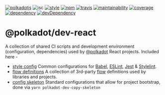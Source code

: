 [![polkadotjs](https://img.shields.io/badge/polkadot-js-orange.svg?style=flat-square)](https://polkadot.js.org)
![isc](https://img.shields.io/badge/license-ISC-lightgrey.svg?style=flat-square)
[![style](https://img.shields.io/badge/code%20style-semistandard-lightgrey.svg?style=flat-square)](https://github.com/Flet/semistandard)
[![npm](https://img.shields.io/npm/v/@polkadot/dev.svg?style=flat-square)](https://www.npmjs.com/package/@polkadot/dev)
[![travis](https://img.shields.io/travis/polkadot-js/dev.svg?style=flat-square)](https://travis-ci.org/polkadot-js/dev)
[![maintainability](https://img.shields.io/codeclimate/maintainability/polkadot-js/dev.svg?style=flat-square)](https://codeclimate.com/github/polkadot-js/dev/maintainability)
[![coverage](https://img.shields.io/coveralls/polkadot-js/dev.svg?style=flat-square)](https://coveralls.io/github/polkadot-js/dev?branch=master)
[![dependency](https://david-dm.org/polkadot-js/dev.svg?style=flat-square&path=dev-react)](https://david-dm.org/polkadot-js/dev?path=dev-react)
[![devDependency](https://david-dm.org/polkadot-js/dev/dev-status.svg?style=flat-square&path=dev-react)](https://david-dm.org/polkadot-js/dev?path=dev-react#info=devDependencies)

# @polkadot/dev-react

A collection of shared CI scripts and development environment (configuration, dependencies) used by [@polkadot](https://polkadot.js.org) React projects. Included here -

- [style config](config/) Common configurations for [Babel](https://babeljs.io/), [ESLint](https://eslint.org/), [Jest](https://facebook.github.io/jest/) & [Stylelint](https://stylelint.io/).
- [flow definitions](flow-typed/) A collection of 3rd-party [flow](https://flow.org/) definitions used by libraries and projects.
- [config skeleton](skeleton/) Standard configurations that allow for project bootstrap, done via `yarn polkadot-dev-copy-skeleton`

